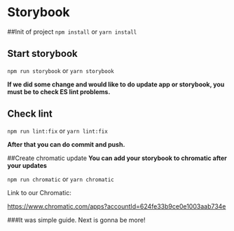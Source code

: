 # Storybook

##Init of project
`npm install` or `yarn install`
## Start storybook 
`npm run storybook` or `yarn storybook`

**If we did some change and would like to do update app or storybook, you must be to check ES lint problems.**

## Check lint
`npm run lint:fix` or `yarn lint:fix`

**After that you can do commit and push.**

##Create chromatic update
**You can add your storybook to chromatic after your updates**

`npm run chromatic` or `yarn chromatic`

Link to our Chromatic: 

https://www.chromatic.com/apps?accountId=624fe33b9ce0e1003aab734e

###It was simple guide. Next is gonna be more!
